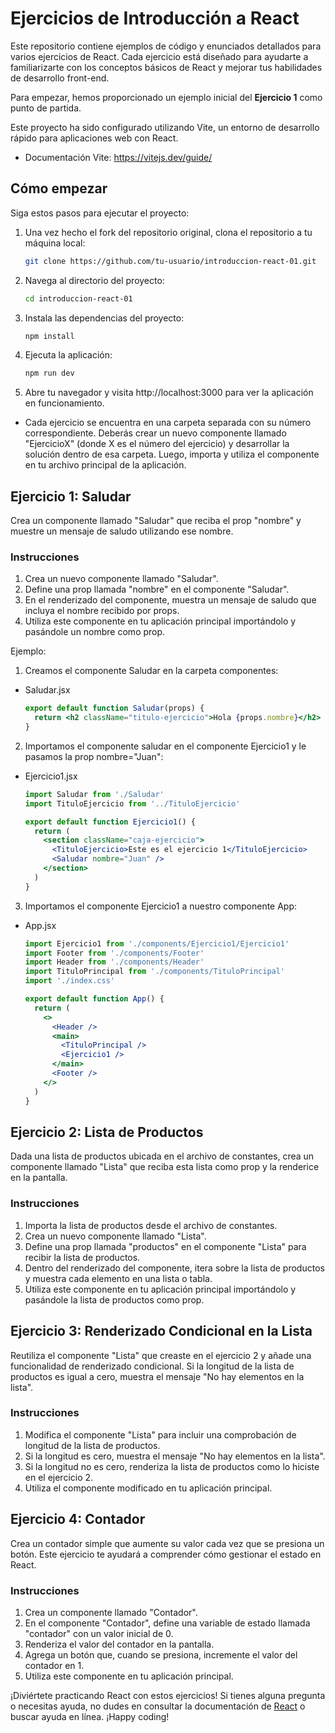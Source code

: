 # Ejercicios de Introducción a React

Este repositorio contiene ejemplos de código y enunciados detallados para varios ejercicios de React. Cada ejercicio está diseñado para ayudarte a familiarizarte con los conceptos básicos de React y mejorar tus habilidades de desarrollo front-end.

Para empezar, hemos proporcionado un ejemplo inicial del **Ejercicio 1** como punto de partida.

Este proyecto ha sido configurado utilizando Vite, un entorno de desarrollo rápido para aplicaciones web con React.

- Documentación Vite: https://vitejs.dev/guide/

## Cómo empezar

Siga estos pasos para ejecutar el proyecto:

1. Una vez hecho el fork del repositorio original, clona el repositorio a tu máquina local:

   ```bash
   git clone https://github.com/tu-usuario/introduccion-react-01.git
   ```

2. Navega al directorio del proyecto:

   ```bash
   cd introduccion-react-01
   ```

3. Instala las dependencias del proyecto:

   ```bash
   npm install
   ```

4. Ejecuta la aplicación:

   ```bash
   npm run dev
   ```

5. Abre tu navegador y visita http://localhost:3000 para ver la aplicación en funcionamiento.

- Cada ejercicio se encuentra en una carpeta separada con su número correspondiente. Deberás crear un nuevo componente llamado "EjercicioX" (donde X es el número del ejercicio) y desarrollar la solución dentro de esa carpeta. Luego, importa y utiliza el componente en tu archivo principal de la aplicación.

## Ejercicio 1: Saludar

Crea un componente llamado "Saludar" que reciba el prop "nombre" y muestre un mensaje de saludo utilizando ese nombre.

### Instrucciones

1. Crea un nuevo componente llamado "Saludar".
2. Define una prop llamada "nombre" en el componente "Saludar".
3. En el renderizado del componente, muestra un mensaje de saludo que incluya el nombre recibido por props.
4. Utiliza este componente en tu aplicación principal importándolo y pasándole un nombre como prop.

Ejemplo:

1. Creamos el componente Saludar en la carpeta componentes:

- Saludar.jsx

  ```jsx
  export default function Saludar(props) {
    return <h2 className="titulo-ejercicio">Hola {props.nombre}</h2>
  }
  ```

2. Importamos el componente saludar en el componente Ejercicio1 y le pasamos la prop nombre="Juan":

- Ejercicio1.jsx

  ```jsx
  import Saludar from './Saludar'
  import TituloEjercicio from '../TituloEjercicio'

  export default function Ejercicio1() {
    return (
      <section className="caja-ejercicio">
        <TituloEjercicio>Este es el ejercicio 1</TituloEjercicio>
        <Saludar nombre="Juan" />
      </section>
    )
  }
  ```

3. Importamos el componente Ejercicio1 a nuestro componente App:

- App.jsx

  ```jsx
  import Ejercicio1 from './components/Ejercicio1/Ejercicio1'
  import Footer from './components/Footer'
  import Header from './components/Header'
  import TituloPrincipal from './components/TituloPrincipal'
  import './index.css'

  export default function App() {
    return (
      <>
        <Header />
        <main>
          <TituloPrincipal />
          <Ejercicio1 />
        </main>
        <Footer />
      </>
    )
  }
  ```

## Ejercicio 2: Lista de Productos

Dada una lista de productos ubicada en el archivo de constantes, crea un componente llamado "Lista" que reciba esta lista como prop y la renderice en la pantalla.

### Instrucciones

1. Importa la lista de productos desde el archivo de constantes.
2. Crea un nuevo componente llamado "Lista".
3. Define una prop llamada "productos" en el componente "Lista" para recibir la lista de productos.
4. Dentro del renderizado del componente, itera sobre la lista de productos y muestra cada elemento en una lista o tabla.
5. Utiliza este componente en tu aplicación principal importándolo y pasándole la lista de productos como prop.

## Ejercicio 3: Renderizado Condicional en la Lista

Reutiliza el componente "Lista" que creaste en el ejercicio 2 y añade una funcionalidad de renderizado condicional. Si la longitud de la lista de productos es igual a cero, muestra el mensaje "No hay elementos en la lista".

### Instrucciones

1. Modifica el componente "Lista" para incluir una comprobación de longitud de la lista de productos.
2. Si la longitud es cero, muestra el mensaje "No hay elementos en la lista".
3. Si la longitud no es cero, renderiza la lista de productos como lo hiciste en el ejercicio 2.
4. Utiliza el componente modificado en tu aplicación principal.

## Ejercicio 4: Contador

Crea un contador simple que aumente su valor cada vez que se presiona un botón. Este ejercicio te ayudará a comprender cómo gestionar el estado en React.

### Instrucciones

1. Crea un componente llamado "Contador".
2. En el componente "Contador", define una variable de estado llamada "contador" con un valor inicial de 0.
3. Renderiza el valor del contador en la pantalla.
4. Agrega un botón que, cuando se presiona, incremente el valor del contador en 1.
5. Utiliza este componente en tu aplicación principal.

¡Diviértete practicando React con estos ejercicios! Si tienes alguna pregunta o necesitas ayuda, no dudes en consultar la documentación de [React](https://es.react.dev/learn) o buscar ayuda en línea. ¡Happy coding!
